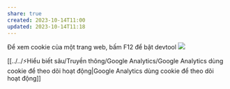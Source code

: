 ```yaml
---
share: true
created: 2023-10-14T11:00
updated: 2023-10-14T11:18
---
```

Để xem cookie của một trang web, bấm F12 để bật devtool
![](https://i.imgur.com/6mCwDtD.png)

[[../../⚡Hiểu biết sâu/Truyền thông/Google Analytics/Google Analytics dùng cookie để theo dõi hoạt động|Google Analytics dùng cookie để theo dõi hoạt động]] 